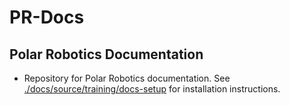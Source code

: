# PR-Docs
## Polar Robotics Documentation
- Repository for Polar Robotics documentation. See [./docs/source/training/docs-setup](./docs/source/training/docs-setup) for installation instructions.